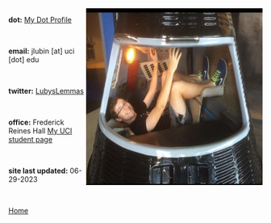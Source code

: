 
<img align="right" src= "./images/IndvPagePhotos/sendjack2space.jpg" width="350" height="350">

<strong>dot:</strong> [My Dot Profile](https://dot.cards/jluby127)

<br>

<strong>email:</strong> jlubin [at] uci [dot] edu

<br>

<strong>twitter:</strong> [LubysLemmas](https://twitter.com/LubysLemmas)

<br>


<strong>office:</strong> Frederick Reines Hall
[My UCI student page](https://www.physics.uci.edu/node/13487)

<br>

<strong>site last updated:</strong> 06-29-2023

<br>

[Home](./)
